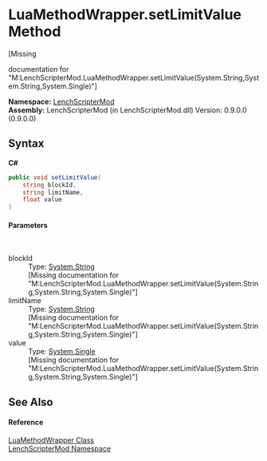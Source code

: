 # LuaMethodWrapper.setLimitValue Method 
 

\[Missing <summary> documentation for "M:LenchScripterMod.LuaMethodWrapper.setLimitValue(System.String,System.String,System.Single)"\]

**Namespace:**&nbsp;<a href="a4f653e6-9ab3-f6ff-6eb8-285c9b4fe052">LenchScripterMod</a><br />**Assembly:**&nbsp;LenchScripterMod (in LenchScripterMod.dll) Version: 0.9.0.0 (0.9.0.0)

## Syntax

**C#**<br />
``` C#
public void setLimitValue(
	string blockId,
	string limitName,
	float value
)
```


#### Parameters
&nbsp;<dl><dt>blockId</dt><dd>Type: <a href="http://msdn2.microsoft.com/en-us/library/s1wwdcbf" target="_blank">System.String</a><br />\[Missing <param name="blockId"/> documentation for "M:LenchScripterMod.LuaMethodWrapper.setLimitValue(System.String,System.String,System.Single)"\]</dd><dt>limitName</dt><dd>Type: <a href="http://msdn2.microsoft.com/en-us/library/s1wwdcbf" target="_blank">System.String</a><br />\[Missing <param name="limitName"/> documentation for "M:LenchScripterMod.LuaMethodWrapper.setLimitValue(System.String,System.String,System.Single)"\]</dd><dt>value</dt><dd>Type: <a href="http://msdn2.microsoft.com/en-us/library/3www918f" target="_blank">System.Single</a><br />\[Missing <param name="value"/> documentation for "M:LenchScripterMod.LuaMethodWrapper.setLimitValue(System.String,System.String,System.Single)"\]</dd></dl>

## See Also


#### Reference
<a href="351989df-271d-bd3b-e14f-8958d6a17f6f">LuaMethodWrapper Class</a><br /><a href="a4f653e6-9ab3-f6ff-6eb8-285c9b4fe052">LenchScripterMod Namespace</a><br />